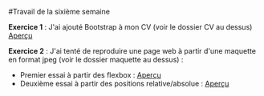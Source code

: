 #Travail de la sixième semaine

<p><b>Exercice 1</b> : J'ai ajouté Bootstrap à mon CV (voir le dossier CV au dessus) <a href="https://htmlpreview.github.io/?https://github.com/anouchk/Semaine6/blob/master/CV_ana_s6/CV_ana_s6.html">Aperçu</a> </p>
<p></p>
<p><b>Exercice 2</b> : J'ai tenté de reproduire une page web à partir d'une maquette en format jpeg (voir le dossier maquette au dessus) : <ul> <li>Premier essai à partir des flexbox : <a href="https://htmlpreview.github.io/?https://github.com/anouchk/Semaine6/blob/master/maquette_ana_essai/maquette_ana.html">Aperçu</a> </li>
<li>Deuxième essai à partir des positions relative/absolue : <a href="https://htmlpreview.github.io/?https://github.com/anouchk/Semaine6/blob/master/maquette_ana_essai/maquette_ana.html">Aperçu</a></li> </ul>
